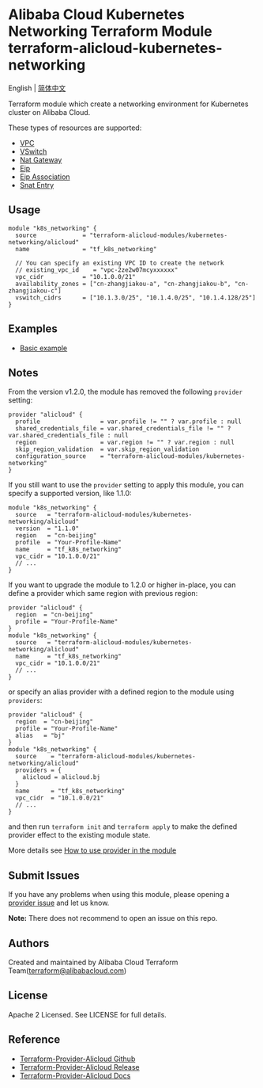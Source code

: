 Alibaba Cloud Kubernetes Networking Terraform Module
terraform-alicloud-kubernetes-networking
=====================================================================

English | [简体中文](https://github.com/terraform-alicloud-modules/terraform-alicloud-kubernetes-networking/blob/master/README-CN.md)

Terraform module which create a networking environment for Kubernetes cluster on Alibaba Cloud.

These types of resources are supported:

* [VPC](https://www.terraform.io/docs/providers/alicloud/r/vpc.html)
* [VSwitch](https://www.terraform.io/docs/providers/alicloud/r/vswitch.html)
* [Nat Gateway](https://www.terraform.io/docs/providers/alicloud/r/nat_gateway.html)
* [Eip](https://www.terraform.io/docs/providers/alicloud/r/eip.html)
* [Eip Association](https://www.terraform.io/docs/providers/alicloud/r/eip_association.html)
* [Snat Entry](https://www.terraform.io/docs/providers/alicloud/r/snat_entry.html)


## Usage

```hcl
module "k8s_networking" {
  source             = "terraform-alicloud-modules/kubernetes-networking/alicloud"
  name               = "tf_k8s_networking"
  
  // You can specify an existing VPC ID to create the network
  // existing_vpc_id    = "vpc-2ze2w07mcyxxxxxx"
  vpc_cidr           = "10.1.0.0/21"
  availability_zones = ["cn-zhangjiakou-a", "cn-zhangjiakou-b", "cn-zhangjiakou-c"]
  vswitch_cidrs      = ["10.1.3.0/25", "10.1.4.0/25", "10.1.4.128/25"]
}

```

## Examples

* [Basic example](https://github.com/terraform-alicloud-modules/terraform-alicloud-kubernetes-networking/tree/master/examples/basic-example)

## Notes
From the version v1.2.0, the module has removed the following `provider` setting:

```hcl
provider "alicloud" {
  profile                 = var.profile != "" ? var.profile : null
  shared_credentials_file = var.shared_credentials_file != "" ? var.shared_credentials_file : null
  region                  = var.region != "" ? var.region : null
  skip_region_validation  = var.skip_region_validation
  configuration_source    = "terraform-alicloud-modules/kubernetes-networking"
}
```

If you still want to use the `provider` setting to apply this module, you can specify a supported version, like 1.1.0:

```hcl
module "k8s_networking" {
  source   = "terraform-alicloud-modules/kubernetes-networking/alicloud"
  version  = "1.1.0"
  region   = "cn-beijing"
  profile  = "Your-Profile-Name"
  name     = "tf_k8s_networking"
  vpc_cidr = "10.1.0.0/21"
  // ...
}
```

If you want to upgrade the module to 1.2.0 or higher in-place, you can define a provider which same region with
previous region:

```hcl
provider "alicloud" {
  region  = "cn-beijing"
  profile = "Your-Profile-Name"
}
module "k8s_networking" {
  source   = "terraform-alicloud-modules/kubernetes-networking/alicloud"
  name     = "tf_k8s_networking"
  vpc_cidr = "10.1.0.0/21"
  // ...
}
```
or specify an alias provider with a defined region to the module using `providers`:

```hcl
provider "alicloud" {
  region  = "cn-beijing"
  profile = "Your-Profile-Name"
  alias   = "bj"
}
module "k8s_networking" {
  source    = "terraform-alicloud-modules/kubernetes-networking/alicloud"
  providers = {
    alicloud = alicloud.bj
  }
  name      = "tf_k8s_networking"
  vpc_cidr  = "10.1.0.0/21"
  // ...
}
```

and then run `terraform init` and `terraform apply` to make the defined provider effect to the existing module state.

More details see [How to use provider in the module](https://www.terraform.io/docs/language/modules/develop/providers.html#passing-providers-explicitly)

Submit Issues
-------------
If you have any problems when using this module, please opening a [provider issue](https://github.com/terraform-providers/terraform-provider-alicloud/issues/new) and let us know.

**Note:** There does not recommend to open an issue on this repo.

Authors
-------
Created and maintained by Alibaba Cloud Terraform Team(terraform@alibabacloud.com)

License
----
Apache 2 Licensed. See LICENSE for full details.

Reference
---------
* [Terraform-Provider-Alicloud Github](https://github.com/terraform-providers/terraform-provider-alicloud)
* [Terraform-Provider-Alicloud Release](https://releases.hashicorp.com/terraform-provider-alicloud/)
* [Terraform-Provider-Alicloud Docs](https://www.terraform.io/docs/providers/alicloud/index.html)

